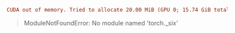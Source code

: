 

```ini
CUDA out of memory. Tried to allocate 20.00 MiB (GPU 0; 15.74 GiB total capacity; 1.09 GiB already allocated; 20.69 MiB free; 1.21 GiB reserved in total by PyTorch) If reserved memory is >> allocated memory try setting max_split_size_mb to avoid fragmentation.  See documentation for Memory Management and PYTORCH_CUDA_ALLOC_CONF
```



> ModuleNotFoundError: No module named 'torch._six'

```ini
```

